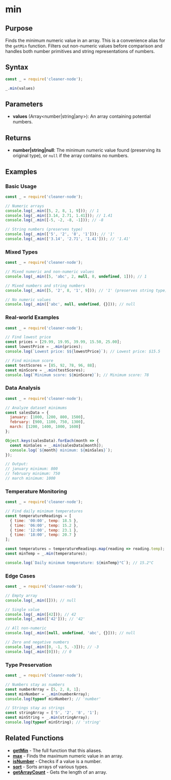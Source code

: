 # min

## Purpose
Finds the minimum numeric value in an array. This is a convenience alias for the `getMin` function. Filters out non-numeric values before comparison and handles both number primitives and string representations of numbers.

## Syntax
```javascript
const _ = require('cleaner-node');

_.min(values)
```

## Parameters
- **values** (Array<number|string|any>): An array containing potential numbers.

## Returns
- **number|string|null**: The minimum numeric value found (preserving its original type), or `null` if the array contains no numbers.

## Examples

### Basic Usage
```javascript
const _ = require('cleaner-node');

// Numeric arrays
console.log(_.min([5, 2, 8, 1, 9])); // 1
console.log(_.min([3.14, 2.71, 1.41])); // 1.41
console.log(_.min([-5, -2, -8, -1])); // -8

// String numbers (preserves type)
console.log(_.min(['5', '2', '8', '1'])); // '1'
console.log(_.min(['3.14', '2.71', '1.41'])); // '1.41'
```

### Mixed Types
```javascript
const _ = require('cleaner-node');

// Mixed numeric and non-numeric values
console.log(_.min([5, 'abc', 2, null, 8, undefined, 1])); // 1

// Mixed numbers and string numbers
console.log(_.min([5, '2', 8, '1', 9])); // '1' (preserves string type)

// No numeric values
console.log(_.min(['abc', null, undefined, {}])); // null
```

### Real-world Examples
```javascript
const _ = require('cleaner-node');

// Find lowest price
const prices = [29.99, 19.95, 39.99, 15.50, 25.00];
const lowestPrice = _.min(prices);
console.log(`Lowest price: $${lowestPrice}`); // Lowest price: $15.5

// Find minimum score
const testScores = [85, 92, 78, 96, 88];
const minScore = _.min(testScores);
console.log(`Minimum score: ${minScore}`); // Minimum score: 78
```

### Data Analysis
```javascript
const _ = require('cleaner-node');

// Analyze dataset minimums
const salesData = {
  january: [1000, 1200, 800, 1500],
  february: [900, 1100, 750, 1300],
  march: [1200, 1400, 1000, 1600]
};

Object.keys(salesData).forEach(month => {
  const minSales = _.min(salesData[month]);
  console.log(`${month} minimum: ${minSales}`);
});

// Output:
// january minimum: 800
// february minimum: 750
// march minimum: 1000
```

### Temperature Monitoring
```javascript
const _ = require('cleaner-node');

// Find daily minimum temperatures
const temperatureReadings = [
  { time: '00:00', temp: 18.5 },
  { time: '06:00', temp: 15.2 },
  { time: '12:00', temp: 23.1 },
  { time: '18:00', temp: 20.7 }
];

const temperatures = temperatureReadings.map(reading => reading.temp);
const minTemp = _.min(temperatures);

console.log(`Daily minimum temperature: ${minTemp}°C`); // 15.2°C
```

### Edge Cases
```javascript
const _ = require('cleaner-node');

// Empty array
console.log(_.min([])); // null

// Single value
console.log(_.min([42])); // 42
console.log(_.min(['42'])); // '42'

// All non-numeric
console.log(_.min([null, undefined, 'abc', {}])); // null

// Zero and negative numbers
console.log(_.min([0, -1, 5, -3])); // -3
console.log(_.min([0])); // 0
```

### Type Preservation
```javascript
const _ = require('cleaner-node');

// Numbers stay as numbers
const numberArray = [5, 2, 8, 1];
const minNumber = _.min(numberArray);
console.log(typeof minNumber); // 'number'

// Strings stay as strings
const stringArray = ['5', '2', '8', '1'];
const minString = _.min(stringArray);
console.log(typeof minString); // 'string'
```

## Related Functions
- **[getMin](./get-min.md)** - The full function that this aliases.
- **[max](./max.md)** - Finds the maximum numeric value in an array.
- **[isNumber](./is-number.md)** - Checks if a value is a number.
- **[sort](./sort.md)** - Sorts arrays of various types.
- **[getArrayCount](./get-array-count.md)** - Gets the length of an array.
